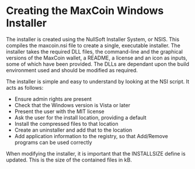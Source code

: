 Creating the MaxCoin Windows Installer
======================================

The installer is created using the NullSoft Installer System, or NSIS. This compiles the maxcoin.nsi file to create a single, executable installer. The installer takes the required DLL files, the command-line and the graphical versions of the MaxCoin wallet, a README, a license and an icon as inputs, some of which have been provided. The DLLs are dependant upon the build environment used and should be modified as required.

The installer is simple and easy to understand by looking at the NSI script. It acts as follows:

* Ensure admin rights are present
* Check that the Windows version is Vista or later
* Present the user with the MIT license
* Ask the user for the install location, providing a default
* Install the compressed files to that location
* Create an uninstaller and add that to the location
* Add application information to the registry, so that Add/Remove programs can be used correctly

When modifying the installer, it is important that the INSTALLSIZE define is updated. This is the size of the contained files in kB.